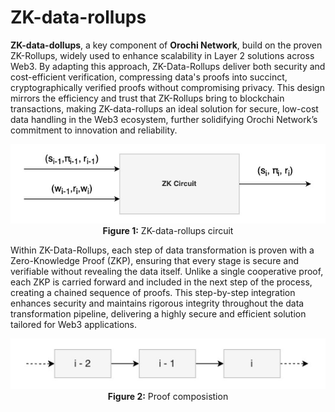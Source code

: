 # ZK-data-rollups

**ZK-data-dollups**, a key component of **Orochi Network**, build on the proven ZK-Rollups, widely used to enhance scalability in Layer 2 solutions across Web3. By adapting this approach, ZK-Data-Rollups deliver both security and cost-efficient verification, compressing data's proofs into succinct, cryptographically verified proofs without compromising privacy. This design mirrors the efficiency and trust that ZK-Rollups bring to blockchain transactions, making ZK-data-rollups an ideal solution for secure, low-cost data handling in the Web3 ecosystem, further solidifying Orochi Network’s commitment to innovation and reliability.

<p align="center">
    <img src="../assets/orochi-network/ZK-data-rollups-1.jpg" alt="ZK-data-rollups">
    </br><b>Figure 1:</b> ZK-data-rollups circuit
</p>

Within ZK-Data-Rollups, each step of data transformation is proven with a Zero-Knowledge Proof (ZKP), ensuring that every stage is secure and verifiable without revealing the data itself. Unlike a single cooperative proof, each ZKP is carried forward and included in the next step of the process, creating a chained sequence of proofs. This step-by-step integration enhances security and maintains rigorous integrity throughout the data transformation pipeline, delivering a highly secure and efficient solution tailored for Web3 applications.

<p align="center">
    <img src="../assets/orochi-network/ZK-data-rollups-2.jpg" alt="ZK-data-rollups">
    </br><b>Figure 2:</b> Proof composistion
</p>
